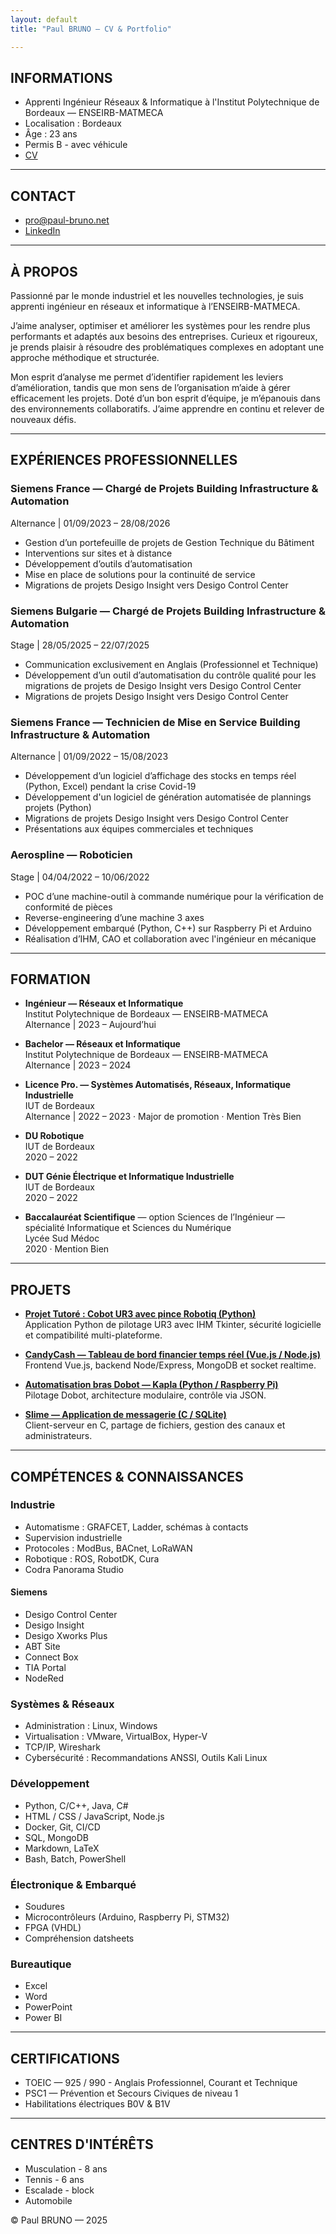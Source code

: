 ```yaml
---
layout: default
title: "Paul BRUNO — CV & Portfolio"

---
```


## INFORMATIONS
- Apprenti Ingénieur Réseaux & Informatique à l'Institut Polytechnique de Bordeaux — ENSEIRB-MATMECA
- Localisation : Bordeaux
- Âge : 23 ans
- Permis B - avec véhicule
- [CV](CV_Paul_BRUNO.pdf)

---

## CONTACT
- [pro@paul-bruno.net](mailto:pro@paul-bruno.net)
- [LinkedIn](https://www.linkedin.com/in/paulbruno33) 

---

## À PROPOS

Passionné par le monde industriel et les nouvelles technologies, je suis apprenti ingénieur en réseaux et informatique à l’ENSEIRB-MATMECA.

J’aime analyser, optimiser et améliorer les systèmes pour les rendre plus performants et adaptés aux besoins des entreprises. Curieux et rigoureux, je prends plaisir à résoudre des problématiques complexes en adoptant une approche méthodique et structurée.

Mon esprit d’analyse me permet d’identifier rapidement les leviers d’amélioration, tandis que mon sens de l’organisation m’aide à gérer efficacement les projets. Doté d’un bon esprit d’équipe, je m’épanouis dans des environnements collaboratifs. J’aime apprendre en continu et relever de nouveaux défis.

---

## EXPÉRIENCES PROFESSIONNELLES

### Siemens France — Chargé de Projets Building Infrastructure & Automation
Alternance | 01/09/2023 – 28/08/2026

- Gestion d’un portefeuille de projets de Gestion Technique du Bâtiment
- Interventions sur sites et à distance
- Développement d’outils d’automatisation  
- Mise en place de solutions pour la continuité de service
- Migrations de projets Desigo Insight vers Desigo Control Center
   
### Siemens Bulgarie — Chargé de Projets Building Infrastructure & Automation
Stage | 28/05/2025 – 22/07/2025

- Communication exclusivement en Anglais (Professionnel et Technique)
- Développement d’un outil d’automatisation du contrôle qualité pour les migrations de projets de  Desigo Insight vers Desigo Control Center  
- Migrations de projets Desigo Insight vers Desigo Control Center

### Siemens France — Technicien de Mise en Service Building Infrastructure & Automation
Alternance | 01/09/2022 – 15/08/2023

- Développement d’un logiciel d’affichage des stocks en temps réel (Python, Excel) pendant la crise Covid-19  
- Développement d'un logiciel de génération automatisée de plannings projets (Python)  
- Migrations de projets Desigo Insight vers Desigo Control Center  
- Présentations aux équipes commerciales et techniques

### Aerospline — Roboticien  
Stage | 04/04/2022 – 10/06/2022

- POC d’une machine-outil à commande numérique pour la vérification de conformité de pièces  
- Reverse-engineering d’une machine 3 axes  
- Développement embarqué (Python, C++) sur Raspberry Pi et Arduino  
- Réalisation d’IHM, CAO et collaboration avec l'ingénieur en mécanique

---

## FORMATION

- **Ingénieur — Réseaux et Informatique**  
  Institut Polytechnique de Bordeaux — ENSEIRB-MATMECA  
  Alternance | 2023 – Aujourd’hui

- **Bachelor — Réseaux et Informatique**  
  Institut Polytechnique de Bordeaux — ENSEIRB-MATMECA  
  Alternance | 2023 – 2024

- **Licence Pro. — Systèmes Automatisés, Réseaux, Informatique Industrielle**  
  IUT de Bordeaux  
  Alternance | 2022 – 2023 · Major de promotion · Mention Très Bien

- **DU Robotique**  
  IUT de Bordeaux  
  2020 – 2022

- **DUT Génie Électrique et Informatique Industrielle**  
  IUT de Bordeaux  
  2020 – 2022

- **Baccalauréat Scientifique** — option Sciences de l’Ingénieur — spécialité Informatique et Sciences du Numérique  
  Lycée Sud Médoc  
  2020 · Mention Bien

---

## PROJETS

- [**Projet Tutoré : Cobot UR3 avec pince Robotiq (Python)**](https://github.com/0xPB/SARII-TutoredProjectCobotUR3)  
  Application Python de pilotage UR3 avec IHM Tkinter, sécurité logicielle et compatibilité multi-plateforme.

- [**CandyCash — Tableau de bord financier temps réel (Vue.js / Node.js)**](https://github.com/0xPB/CandyCash)  
  Frontend Vue.js, backend Node/Express, MongoDB et socket realtime.

- [**Automatisation bras Dobot — Kapla (Python / Raspberry Pi)**](https://github.com/0xPB/ROB-2A-Dobot-Kapla-Building)  
  Pilotage Dobot, architecture modulaire, contrôle via JSON.

- [**Slime — Application de messagerie (C / SQLite)**](https://github.com/0xPB/RI-2A-Slime-Messaging)  
  Client-serveur en C, partage de fichiers, gestion des canaux et administrateurs.

---

## COMPÉTENCES & CONNAISSANCES

### Industrie
- Automatisme : GRAFCET, Ladder, schémas à contacts
- Supervision industrielle  
- Protocoles : ModBus, BACnet, LoRaWAN  
- Robotique : ROS, RobotDK, Cura
- Codra Panorama Studio

#### Siemens
- Desigo Control Center
- Desigo Insight
- Desigo Xworks Plus
- ABT Site
- Connect Box
- TIA Portal
- NodeRed

### Systèmes & Réseaux
- Administration : Linux, Windows  
- Virtualisation : VMware, VirtualBox, Hyper-V
- TCP/IP, Wireshark  
- Cybersécurité : Recommandations ANSSI, Outils Kali Linux

### Développement
- Python, C/C++, Java, C#  
- HTML / CSS / JavaScript, Node.js  
- Docker, Git, CI/CD  
- SQL, MongoDB  
- Markdown, LaTeX
- Bash, Batch, PowerShell

### Électronique & Embarqué
- Soudures  
- Microcontrôleurs (Arduino, Raspberry Pi, STM32)  
- FPGA (VHDL)  
- Compréhension datsheets

### Bureautique
- Excel  
- Word  
- PowerPoint  
- Power BI

---

## CERTIFICATIONS

- TOEIC — 925 / 990 - Anglais Professionnel, Courant et Technique
- PSC1 — Prévention et Secours Civiques de niveau 1  
- Habilitations électriques B0V & B1V 

---

## CENTRES D'INTÉRÊTS
- Musculation - 8 ans
- Tennis - 6 ans
- Escalade - block
- Automobile

© Paul BRUNO — 2025
